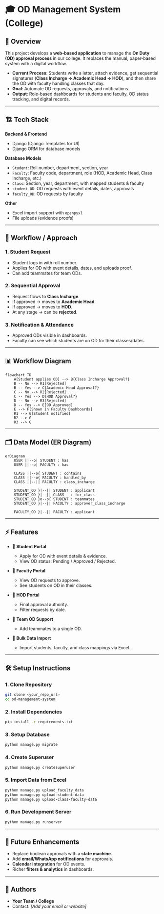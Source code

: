 # 🎓 OD Management System (College)

## 📌 Overview

This project develops a **web-based application** to manage the **On Duty (OD) approval process** in our college. It replaces the manual, paper-based system with a digital workflow.

* **Current Process**: Students write a letter, attach evidence, get sequential signatures (**Class Incharge → Academic Head → HOD**), and then share the OD with faculty handling classes that day.
* **Goal**: Automate OD requests, approvals, and notifications.
* **Output**: Role-based dashboards for students and faculty, OD status tracking, and digital records.

---

## 🏗 Tech Stack

**Backend & Frontend**

* Django (Django Templates for UI)
* Django ORM for database models

**Database Models**

* `Student`: Roll number, department, section, year
* `Faculty`: Faculty code, department, role (HOD, Academic Head, Class Incharge, etc.)
* `Class`: Section, year, department, with mapped students & faculty
* `student_OD`: OD requests with event details, dates, approvals
* `faculty_OD`: OD requests by faculty

**Other**

* Excel import support with `openpyxl`
* File uploads (evidence proofs)

---

## 🔄 Workflow / Approach

### 1. Student Request

* Student logs in with roll number.
* Applies for OD with event details, dates, and uploads proof.
* Can add teammates for team ODs.

### 2. Sequential Approval

* Request flows to **Class Incharge**.
* If approved → moves to **Academic Head**.
* If approved → moves to **HOD**.
* At any stage → can be **rejected**.

### 3. Notification & Attendance

* Approved ODs visible in dashboards.
* Faculty can see which students are on OD for their classes/dates.

---

## 📊 Workflow Diagram

```mermaid
flowchart TD
    A[Student applies OD] --> B{Class Incharge Approval?}
    B -- No --> R1[Rejected]
    B -- Yes --> C{Academic Head Approval?}
    C -- No --> R2[Rejected]
    C -- Yes --> D{HOD Approval?}
    D -- No --> R3[Rejected]
    D -- Yes --> E[OD Approved]
    E --> F[Shown in Faculty Dashboards]
    R1 --> G[Student notified]
    R2 --> G
    R3 --> G
```

---

## 🗂 Data Model (ER Diagram)

```mermaid
erDiagram
    USER ||--o| STUDENT : has
    USER ||--o| FACULTY : has

    CLASS ||--o{ STUDENT : contains
    CLASS ||--o{ FACULTY : handled_by
    CLASS ||--|| FACULTY : class_incharge

    STUDENT_OD }|--|| STUDENT : applicant
    STUDENT_OD }|--|| CLASS   : for_class
    STUDENT_OD }o--o{ STUDENT : teammates
    STUDENT_OD }|--|| FACULTY : approver_class_incharge

    FACULTY_OD }|--|| FACULTY : applicant
```

---

## ⚡ Features

* 📌 **Student Portal**

  * Apply for OD with event details & evidence.
  * View OD status: Pending / Approved / Rejected.
* 📌 **Faculty Portal**

  * View OD requests to approve.
  * See students on OD in their classes.
* 📌 **HOD Portal**

  * Final approval authority.
  * Filter requests by date.
* 📌 **Team OD Support**

  * Add teammates to a single OD.
* 📌 **Bulk Data Import**

  * Import students, faculty, and class mappings via Excel.

---

## 🛠 Setup Instructions

### 1. Clone Repository

```bash
git clone <your_repo_url>
cd od-management-system
```

### 2. Install Dependencies

```bash
pip install -r requirements.txt
```

### 3. Setup Database

```bash
python manage.py migrate
```

### 4. Create Superuser

```bash
python manage.py createsuperuser
```

### 5. Import Data from Excel

```bash
python manage.py upload_faculty_data
python manage.py upload-student-data
python manage.py upload-class-faculty-data
```

### 6. Run Development Server

```bash
python manage.py runserver
```

---

## 🚀 Future Enhancements

* Replace boolean approvals with a **state machine**.
* Add **email/WhatsApp notifications** for approvals.
* **Calendar integration** for OD events.
* Richer **filters & analytics** in dashboards.

---

## 👥 Authors

* **Your Team / College**
* Contact: *\[Add your email or website]*
